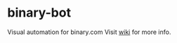 # binary-bot
Visual automation for binary.com
Visit [wiki](https://github.com/binary-com/binary-bot/wiki) for more info.
